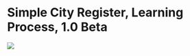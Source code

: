 <div>
    <h1> Simple City Register, Learning Process, 1.0 Beta </h1>
    <img src="https://user-images.githubusercontent.com/86969804/162632404-db7e6e65-c717-4029-99fa-e4ca91f81ae9.jpg"/>
</div>
